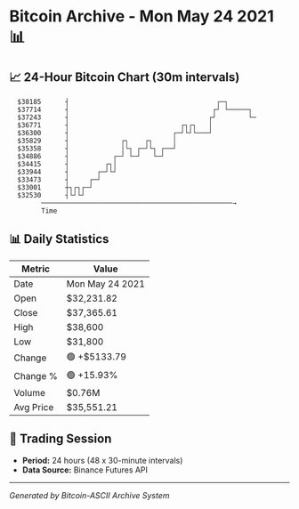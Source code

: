 # Bitcoin Archive - Mon May 24 2021 📊

## 📈 24-Hour Bitcoin Chart (30m intervals)

```
  $38185      ┤                                     ┌─┐        
  $37714      ┤                                    ┌┘ └─────┐  
  $37243      ┤                                   ┌┘        └─ 
  $36771      ┤                            ┌┐┌┐   │            
  $36300      ┤                          ┌─┘└┘└───┘            
  $35829      ┤             ┌┐    ┌┐     │                     
  $35358      ┤             │└┐ ┌─┘└┐ ┌──┘                     
  $34886      ┤           ┌─┘ └─┘   └─┘                        
  $34415      ┤         ┌┐│                                    
  $33944      ┤       ┌─┘└┘                                    
  $33473      ┤     ┌─┘                                        
  $33001      ┼┐┌┐┌─┘                                          
  $32530      ┤└┘└┘                                            
        ────────────────────────────────────────────────→
        Time
```

## 📊 Daily Statistics

| Metric | Value |
|--------|-------|
| Date | Mon May 24 2021 |
| Open | $32,231.82 |
| Close | $37,365.61 |
| High | $38,600 |
| Low | $31,800 |
| Change | 🟢 +$5133.79 |
| Change % | 🟢 +15.93% |
| Volume | $0.76M |
| Avg Price | $35,551.21 |

## 📅 Trading Session

- **Period:** 24 hours (48 x 30-minute intervals)
- **Data Source:** Binance Futures API

---
*Generated by Bitcoin-ASCII Archive System*
